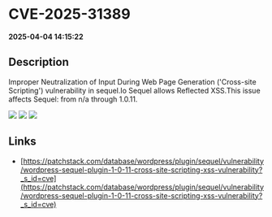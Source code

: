 # CVE-2025-31389

**2025-04-04 14:15:22**

## Description
Improper Neutralization of Input During Web Page Generation ('Cross-site Scripting') vulnerability in sequel.Io Sequel allows Reflected XSS.This issue affects Sequel: from n/a through 1.0.11.

![](https://img.shields.io/static/v1?label=Score&message=7.1&color=red)
![](https://img.shields.io/static/v1?label=Severity&message=HIGH&color=red)
![](https://img.shields.io/static/v1?label=CWE&message=XSS&color=green)

## Links
- [https://patchstack.com/database/wordpress/plugin/sequel/vulnerability/wordpress-sequel-plugin-1-0-11-cross-site-scripting-xss-vulnerability?_s_id=cve](https://patchstack.com/database/wordpress/plugin/sequel/vulnerability/wordpress-sequel-plugin-1-0-11-cross-site-scripting-xss-vulnerability?_s_id=cve)
